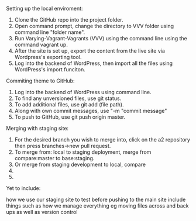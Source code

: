 Setting up the local enviroment:

1. Clone the GitHub repo into the project folder.
2. Open command prompt, change the directory to VVV folder using command line "folder name".
3. Run Varying-Vagrant-Vagrants (VVV) using the command line using the command vagrant up.
4. After the site is set up, export the content from the live site via Wordpress's exporting tool.
5. Log into the backend of WordPress, then import all the files using WordPress's import funciton.

Commiting theme to GitHub:

1. Log into the backend of WordPress using command line.
2. To find any unversioned files, use git status.
3. To add additional files, use git add (file path).
4. Along with own commit messages, use "-m "commit message"
5. To push to GitHub, use git push origin master.

Merging with staging site:

1. For the desired branch you wish to merge into, click on the a2 repository then press branches->new pull request.
2. To merge from: local to staging deployment, merge from compare:master to base:staging.
3. Or merge from staging development to local, compare
4. 
5.    


Yet to include:


how we use our staging site to test before pushing to the main site
include things such as how we manage everything eg moving files across and back ups as well as version control






















